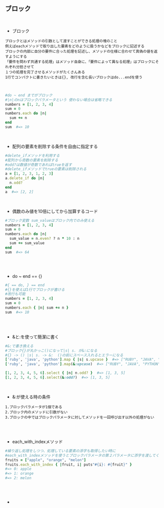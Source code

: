 ## ブロック  
<br>

- ブロック  
```
ブロックとはメソッドの引数として渡すことができる処理の塊のこと
例えばeachメソッドで取り出した要素をどのように扱うかなどをブロックに記述する
ブロックの内部に自分の要件に合った処理を記述し、メソッドの仕様に合わせて真偽の値を返すようにする
「要件を問わず共通する処理」はメソッド自身に、「要件によって異なる処理」はブロックにそれぞれ分担させて
１つの処理を完了させるメソッドがたくさんある
1行でコンパクトに書きたいときは{}, 改行を含む長いブロックはdo...endを使う
```
<br>

```rb
#do ~ end までがブロック
#|n|のnはブロックパラメータという 使わない場合は省略できる
numbers = [1, 2, 3, 4]
sum = 0
numbers.each do |n|
  sum += n
end
sum  #=> 10
```
<br>

- 配列の要素を削除する条件を自由に指定する  
```rb
#delete_ifメソッドを利用する
#配列から奇数の要素を削除する
#odd?は数値が奇数であればtrueを返す
#delete_ifメソッドでtrueの要素は削除される
a = [1, 2, 3, 1, 2, 3]
a.delete_if do |n|
  n.odd?
end
a  #=> [2, 2]
```
<br>

- 偶数のみ値を10倍にしてから加算するコード  
```rb
#ブロック変数 sum_valueはブロック内でのみ使える
numbers = [1, 2, 3, 4]
sum = 0
numbers.each do |n|
  sum_value = n.even? ? n * 10 : n
  sum += sum_value
end
sum  #=> 64
```
<br>
<br>

- do ~ end == {}  
```rb
#{ == do, } == end
#{}を使えば1行でブロックが書ける
#改行も可能
numbers = [1, 2, 3, 4]
sum = 0
numbers.each { |n| sum += n }
sum  #=> 10
```
<br>
<br>

- &と:を使って簡潔に書く  
```rb
#&:で書き換える
#ブロック{}が丸かっこ()になって|s| s. が&:になる
#{} -> () |s| s. -> &:  ()の前にスペース入れるとエラーになる
['ruby', 'java', 'python'].map { |s| s.upcase }  #=> ["RUBY", "JAVA", "PYTHON"]
['ruby', 'java', 'python'].map(&:upcase)  #=> ["RUBY", "JAVA", "PYTHON"] 

[1, 2, 3, 4, 5, 6].select { |n| n.odd? }  #=> [1, 3, 5]
[1, 2, 3, 4, 5, 6].select(&:odd?)  #=> [1, 3, 5]
```
<br>

- &:が使える時の条件
```
1.ブロックパラメータが1個である
2.ブロック内のメソッドに引数がない
3.ブロックの中ではブロックパラメータに対してメソッドを一回呼び出す以外の処理がない
```
<br>
<br>

- each_with_indexメソッド  
```rb
#繰り返し処理をしつつ、処理している要素の添字も取得したい時に
#each_with_indexメソッドを使うとブロックパラメータの第２パラメータに添字を渡してくれる
fruits = ["apple", "orange", "melon"]
fruits.each_with_index { |fruit, i| puts"#{i}: #{fruit}" }
#=> 0: apple
#=> 1: orange
#=> 2: melon
```
<br>
<br>

- 